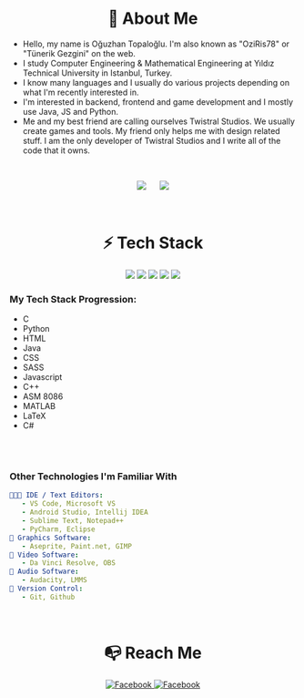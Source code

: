 




<h1 align="center"> 🚀 About Me</h1>

- Hello, my name is Oğuzhan Topaloğlu. I'm also known as "OziRis78" or "Tünerik Gezgini" on the web.
- I study Computer Engineering & Mathematical Engineering at Yıldız Technical University in Istanbul, Turkey.
- I know many languages and I usually do various projects depending on what I'm recently interested in.
- I'm interested in backend, frontend and game development and I mostly use Java, JS and Python.
- Me and my best friend are calling ourselves Twistral Studios. We usually create games and tools. My friend only helps me with design related stuff. I am the only developer of Twistral Studios and I write all of the code that it owns.


<br>


<p align="center">
<img src="https://github-readme-stats.vercel.app/api?username=oziris78&show_icons=true&count_private=true&theme=dracula&include_all_commits=true">
   &nbsp;&nbsp;&nbsp;&nbsp;
<img src="https://github-readme-stats.vercel.app/api/top-langs/?username=oziris78&layout=compact&theme=dracula&langs_count=10">
</p>







<br>

<h1 align="center"> ⚡ Tech Stack </h1>

<div align="center">
   <img src="https://img.shields.io/badge/C-00599C?style=for-the-badge&logo=c&logoColor=white">
   <img src="https://img.shields.io/badge/C%2B%2B-00599C?style=for-the-badge&logo=c%2B%2B&logoColor=white">
   <img src="https://img.shields.io/badge/Python-14354C?style=for-the-badge&logo=python&logoColor=white">
   <img src="https://img.shields.io/badge/JavaScript-323330?style=for-the-badge&logo=javascript&logoColor=F7DF1E">
   <img src="https://img.shields.io/badge/Java-ED8B00?style=for-the-badge&logo=java&logoColor=white">
</div>



### My Tech Stack Progression:

- C
- Python
- HTML
- Java
- CSS
- SASS
- Javascript
- C++
- ASM 8086
- MATLAB
- LaTeX
- C#




<br>
<br>

### Other Technologies I'm Familiar With

```yaml
👨🏻‍💻 IDE / Text Editors:
   - VS Code, Microsoft VS
   - Android Studio, Intellij IDEA
   - Sublime Text, Notepad++
   - PyCharm, Eclipse
🎨 Graphics Software:
   - Aseprite, Paint.net, GIMP
🎥 Video Software:
   - Da Vinci Resolve, OBS
🎤 Audio Software:
   - Audacity, LMMS
📂 Version Control:
   - Git, Github
```




<br>

<h1 align="center">📭 Reach Me</h1>

<div align="center">
   
<a href="https://www.linkedin.com/in/o%C4%9Fuzhan-topalo%C4%9Flu-787b2b205/">
<img src="https://img.shields.io/badge/LinkedIn-0077B5?style=for-the-badge&logo=linkedin&logoColor=white" title="Facebook">
</a>
   
<a href="https://www.instagram.com/tunerikgezgini78/">
<img src="https://img.shields.io/badge/Instagram-E4405F?style=for-the-badge&logo=instagram&logoColor=white" title="Facebook">
</a>


</div>




